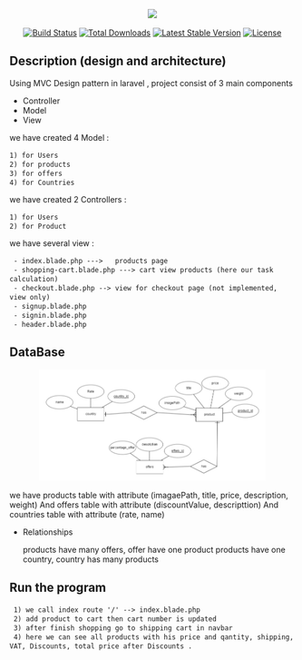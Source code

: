 <p align="center"><a href="https://laravel.com" target="_blank"><img src="https://raw.githubusercontent.com/laravel/art/master/logo-lockup/5%20SVG/2%20CMYK/1%20Full%20Color/laravel-logolockup-cmyk-red.svg" width="400"></a></p>

<p align="center">
<a href="https://travis-ci.org/laravel/framework"><img src="https://travis-ci.org/laravel/framework.svg" alt="Build Status"></a>
<a href="https://packagist.org/packages/laravel/framework"><img src="https://img.shields.io/packagist/dt/laravel/framework" alt="Total Downloads"></a>
<a href="https://packagist.org/packages/laravel/framework"><img src="https://img.shields.io/packagist/v/laravel/framework" alt="Latest Stable Version"></a>
<a href="https://packagist.org/packages/laravel/framework"><img src="https://img.shields.io/packagist/l/laravel/framework" alt="License"></a>
</p>

## Description (design and architecture)
 Using MVC Design pattern in laravel , project consist of 3 main components 
 
  - Controller
  - Model
  - View
 
 we have created 4 Model :

    1) for Users 
    2) for products
    3) for offers
    4) for Countries
 we have created 2 Controllers :

    1) for Users 
    2) for Product
 
 we have several view :
 
     - index.blade.php --->   products page 
     - shopping-cart.blade.php ---> cart view products (here our task calculation)
     - checkout.blade.php --> view for checkout page (not implemented, view only)
     - signup.blade.php
     - signin.blade.php
     - header.blade.php
 
## DataBase

 <p align="center">   <img src="https://github.com/salsabil77115/shopping_cart/blob/master/ERD.png" width="400">
 </p>
 we have products table with attribute (imagaePath, title, price, description, weight)
        And offers table with attribute (discountValue, descripttion)
        And countries table with attribute (rate, name)
        
 - Relationships 
 
     products have many offers, offer have  one product
     products have one country, country has many products

## Run the program 

     1) we call index route '/' --> index.blade.php 
     2) add product to cart then cart number is updated 
     3) after finish shopping go to shipping cart in navbar
     4) here we can see all products with his price and qantity, shipping, VAT, Discounts, total price after Discounts .




